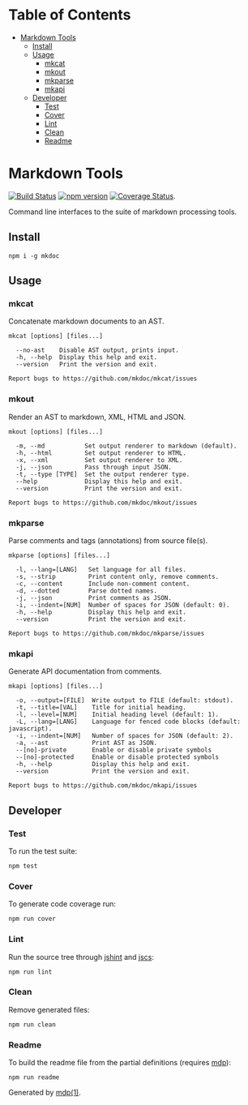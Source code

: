 Table of Contents
=================

* [Markdown Tools](#markdown-tools)
  * [Install](#install)
  * [Usage](#usage)
    * [mkcat](#mkcat)
    * [mkout](#mkout)
    * [mkparse](#mkparse)
    * [mkapi](#mkapi)
  * [Developer](#developer)
    * [Test](#test)
    * [Cover](#cover)
    * [Lint](#lint)
    * [Clean](#clean)
    * [Readme](#readme)

Markdown Tools
==============

[<img src="https://travis-ci.org/mkdoc/mkdoc.svg?v=2" alt="Build Status">](https://travis-ci.org/mkdoc/mkdoc)
[<img src="http://img.shields.io/npm/v/mkdoc.svg?v=2" alt="npm version">](https://npmjs.org/package/mkdoc)
[<img src="https://coveralls.io/repos/mkdoc/mkdoc/badge.svg?branch=master&service=github&v=2" alt="Coverage Status">](https://coveralls.io/github/mkdoc/mkdoc?branch=master).

Command line interfaces to the suite of markdown processing tools.

## Install

```
npm i -g mkdoc
```

## Usage

### mkcat

Concatenate markdown documents to an AST.

```
mkcat [options] [files...]

  --no-ast    Disable AST output, prints input.
  -h, --help  Display this help and exit.
  --version   Print the version and exit.

Report bugs to https://github.com/mkdoc/mkcat/issues
```

### mkout

Render an AST to markdown, XML, HTML and JSON.

```
mkout [options] [files...]

  -m, --md           Set output renderer to markdown (default).
  -h, --html         Set output renderer to HTML.
  -x, --xml          Set output renderer to XML.
  -j, --json         Pass through input JSON.
  -t, --type [TYPE]  Set the output renderer type.
  --help             Display this help and exit.
  --version          Print the version and exit.

Report bugs to https://github.com/mkdoc/mkout/issues
```

### mkparse

Parse comments and tags (annotations) from source file(s).

```
mkparse [options] [files...]

  -l, --lang=[LANG]   Set language for all files.
  -s, --strip         Print content only, remove comments.
  -c, --content       Include non-comment content.
  -d, --dotted        Parse dotted names.
  -j, --json          Print comments as JSON.
  -i, --indent=[NUM]  Number of spaces for JSON (default: 0).
  -h, --help          Display this help and exit.
  --version           Print the version and exit.

Report bugs to https://github.com/mkdoc/mkparse/issues
```

### mkapi

Generate API documentation from comments.

```
mkapi [options] [files...]

  -o, --output=[FILE]  Write output to FILE (default: stdout).
  -t, --title=[VAL]    Title for initial heading.
  -l, --level=[NUM]    Initial heading level (default: 1).
  -L, --lang=[LANG]    Language for fenced code blocks (default: javascript).
  -i, --indent=[NUM]   Number of spaces for JSON (default: 2).
  -a, --ast            Print AST as JSON.
  --[no]-private       Enable or disable private symbols
  --[no]-protected     Enable or disable protected symbols
  -h, --help           Display this help and exit.
  --version            Print the version and exit.

Report bugs to https://github.com/mkdoc/mkapi/issues
```

## Developer

### Test

To run the test suite:

```
npm test
```

### Cover

To generate code coverage run:

```
npm run cover
```

### Lint

Run the source tree through [jshint](http://jshint.com) and [jscs](http://jscs.info):

```
npm run lint
```

### Clean

Remove generated files:

```
npm run clean
```

### Readme

To build the readme file from the partial definitions (requires [mdp](https://github.com/tmpfs/mdp)):

```
npm run readme
```

Generated by [mdp(1)](https://github.com/tmpfs/mdp).

[jshint]: http://jshint.com
[jscs]: http://jscs.info
[commonmark]: https://github.com/jgm/commonmark.js
[mdp]: https://github.com/tmpfs/mdp
